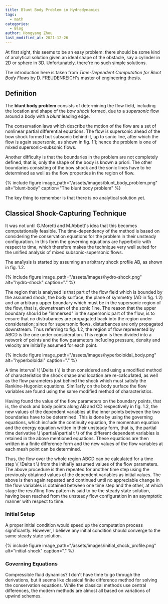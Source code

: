 ```yaml
---
title: Blunt Body Problem in Hydrodynamics
tags:
  - math
categories:
  - Blog
author: Hongyang Zhou
last_modified_at: 2021-12-26
---
```


At first sight, this seems to be an easy problem: there should be some kind of analytical solution given an ideal shape of the obstacle, say a cylinder in 2D or sphere in 3D. Unfortunately, there're no such simple solutions.

The introduction here is taken from *Time-Dependent Computation for Blunt Body Flows* by D. FREUDENREICH's master of engineering thesis.

## Definition

The **blunt body problem** consists of determining the flow field, including the location and shape of the *bow shock* formed, due to a *supersonic* flow around a body with a *blunt* leading edge.

The conservation laws which describe the motion of the flow are a set of nonlinear partial differential equations. The flow is supersonic ahead of the bow shock formed but subsonic behind it, up to sonic line, after which the flow is again supersonic, as shown in fig. 1.1; hence the problem is one of mixed supersonic-subsonic flows.

Another difficulty is that the boundaries in the problem are not completely defined, that is, only the shape of the body is known a priori. The other boundaries consisting of the bow shock and the sonic lines have to he determined as weIl as the flow properties in the region of flow.

{% include figure image_path="/assets/images/blunt_body_problem.png" alt="blunt-body" caption="The blunt body problem" %}

The key thing to remember is that there is no analytical solution yet.

## Classical Shock-Capturing Technique

It was not until G.Moretti and M.Abbett's idea that this becomes computationally feasible. The time-dependency of the method is based on considering the conservation equations for the problem in their unsteady configuration. In this form the governing equations are hyperbolic with respect to time, which therefore makes the technique very well suited for the unified analysis of mixed subsonic-supersonic flows.

The ana1ysis is started by assuming an arbitrary shock profile AB, as shown in fig. 1.2.

{% include figure image_path="/assets/images/hydro-shock.png" alt="hydro-shock" caption="." %}

The region that is analysed is that part of the flow field which is bounded by the assumed shock, the body surface, the plane of symmetry (AD in fig. 1.2) and an arbitrary upper boundary which must be in the supersonic region of the flow, that is, downstream of the sonic 1ine. The reason that the upper boundary shou1d be "innnersed" in the supersonic part of the f1ow, is to ensure that no distrubances are propagated back into the region under consideration; since for supersonic flows, disturbances are only propagated downstream. Thus referring to fig. 1.2, the region of flow represented by ABCD is the one under consideration.
This region is then divided into a network of points and the flow parameters inc1uding pressure, density and velocity are initia11y assumed for each point.

{% include figure image_path="/assets/images/hyperboloidal_body.png" alt="hyperboloidal" caption="." %}

A time interva1 \\( \Delta t \\) is then considered and using a modified method of characteristics the shock shape and location are re-ca1cu1ated, as well as the flow parameters just behind the shock which must satisfy the Rankine-Hugoniot equations.
Simi1ar1y on the body surface the flow variables are found using the same modified method of characteristics.

Having found the value of the flow parameters on the boundary points, that is, the shock and body points along AB and CD respectively in fig. 1.2, the new values of the dependent variables at the inner points between the two boundaries have to be determined. This is done by using the governing equations, which inc1ude the continuity equation, the momentum equation and the energy equation written in their unsteady form, that is, the partial time derivative \\( \partial/\partial t \\) of the different dependent variables is retained in the above mentioned equations. These equations are then written in a finite difference form and the new values of the flow variables at each mesh point can be determined.

Thus, the flow over the whole region ABCD can be calculated for a time step \\( \Delta t \\) from the initial1y assumed values of the flow parameters. The above procedure is then repeated for another time step using the previously obtained values of the dependent variables as initial values. The above is then again repeated and continued until no appreciable change in the flow variables is obtained between one time step and the other, at which stage the resu1ting flow pattern is said to be the steady state solution, having been reached from the unsteady flow configuration in an asymptotic manner with respect to time.

### Initial Setup

A proper initial condition would speed up the computation process significantly. However, I believe any initial condition should converge to the same steady state solution.

{% include figure image_path="/assets/images/initial_shock_profile.png" alt="initial-shock" caption="." %}

### Governing Equations

Compressible fluid dynamics? I don't have time to go through the derivations, but it seems like classical finite difference method for solving the conservation equations. While the classical methods use central differences, the modern methods are almost all based on variations of upwind schemes.